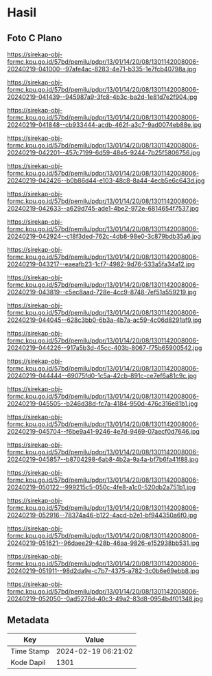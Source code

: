 # Hasil

## Foto C Plano

https://sirekap-obj-formc.kpu.go.id/57bd/pemilu/pdpr/13/01/14/20/08/1301142008006-20240219-041000--97afe4ac-8283-4e71-b335-1e7fcb40798a.jpg

https://sirekap-obj-formc.kpu.go.id/57bd/pemilu/pdpr/13/01/14/20/08/1301142008006-20240219-041439--945987a9-3fc8-4b3c-ba2d-1e81d7e2f904.jpg

https://sirekap-obj-formc.kpu.go.id/57bd/pemilu/pdpr/13/01/14/20/08/1301142008006-20240219-041848--cb933444-acdb-462f-a3c7-9ad0074eb88e.jpg

https://sirekap-obj-formc.kpu.go.id/57bd/pemilu/pdpr/13/01/14/20/08/1301142008006-20240219-042201--457c7199-6d59-48e5-9244-7b25f5806756.jpg

https://sirekap-obj-formc.kpu.go.id/57bd/pemilu/pdpr/13/01/14/20/08/1301142008006-20240219-042426--b0b86d44-e103-48c8-8a44-4ecb5e6c643d.jpg

https://sirekap-obj-formc.kpu.go.id/57bd/pemilu/pdpr/13/01/14/20/08/1301142008006-20240219-042633--a629d745-ade1-4be2-972e-6814654f7537.jpg

https://sirekap-obj-formc.kpu.go.id/57bd/pemilu/pdpr/13/01/14/20/08/1301142008006-20240219-042924--c18f3ded-762c-4db8-98e0-3c879bdb35a6.jpg

https://sirekap-obj-formc.kpu.go.id/57bd/pemilu/pdpr/13/01/14/20/08/1301142008006-20240219-043217--eaeafb23-1cf7-4982-9d76-533a5fa34a12.jpg

https://sirekap-obj-formc.kpu.go.id/57bd/pemilu/pdpr/13/01/14/20/08/1301142008006-20240219-043819--c5ec8aad-728e-4cc9-8748-7ef51a559219.jpg

https://sirekap-obj-formc.kpu.go.id/57bd/pemilu/pdpr/13/01/14/20/08/1301142008006-20240219-044045--628c3bb0-6b3a-4b7a-ac59-4c06d8291af9.jpg

https://sirekap-obj-formc.kpu.go.id/57bd/pemilu/pdpr/13/01/14/20/08/1301142008006-20240219-044226--917a5b3d-45cc-403b-8067-f75b65900542.jpg

https://sirekap-obj-formc.kpu.go.id/57bd/pemilu/pdpr/13/01/14/20/08/1301142008006-20240219-044444--69075fd0-1c5a-42cb-891c-ce7ef6a81c9c.jpg

https://sirekap-obj-formc.kpu.go.id/57bd/pemilu/pdpr/13/01/14/20/08/1301142008006-20240219-045505--b246d38d-fc7a-4184-950d-476c316e81b1.jpg

https://sirekap-obj-formc.kpu.go.id/57bd/pemilu/pdpr/13/01/14/20/08/1301142008006-20240219-045704--f6be9a41-9246-4e7d-9469-07aecf0d7646.jpg

https://sirekap-obj-formc.kpu.go.id/57bd/pemilu/pdpr/13/01/14/20/08/1301142008006-20240219-045857--b8704298-6ab8-4b2a-9a4a-bf7b6fa41f88.jpg

https://sirekap-obj-formc.kpu.go.id/57bd/pemilu/pdpr/13/01/14/20/08/1301142008006-20240219-050122--999215c5-050c-4fe8-a1c0-520db2a751b1.jpg

https://sirekap-obj-formc.kpu.go.id/57bd/pemilu/pdpr/13/01/14/20/08/1301142008006-20240219-052916--78374a46-b122-4acd-b2e1-bf944350a6f0.jpg

https://sirekap-obj-formc.kpu.go.id/57bd/pemilu/pdpr/13/01/14/20/08/1301142008006-20240219-051621--96daee29-428b-46aa-9826-e152938bb531.jpg

https://sirekap-obj-formc.kpu.go.id/57bd/pemilu/pdpr/13/01/14/20/08/1301142008006-20240219-051911--98d2da9e-c7b7-4375-a782-3c0b6e69ebb8.jpg

https://sirekap-obj-formc.kpu.go.id/57bd/pemilu/pdpr/13/01/14/20/08/1301142008006-20240219-052050--0ad5276d-40c3-49a2-83d8-0954b4f01348.jpg


## Metadata

| Key        | Value               |
| ---------- | ------------------- |
| Time Stamp | 2024-02-19 06:21:02 |
| Kode Dapil | 1301                |



